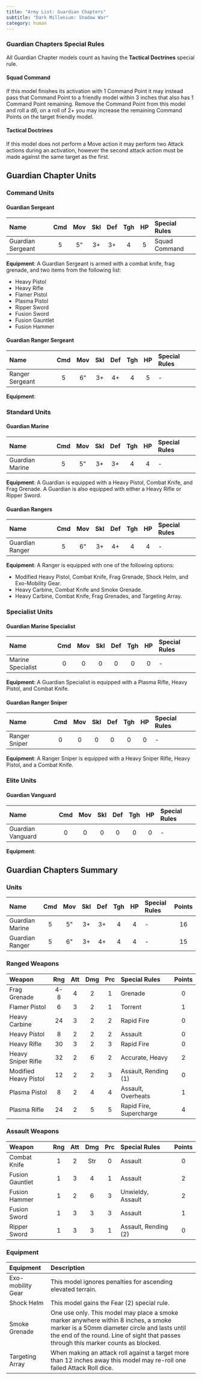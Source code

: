 ```yaml
---
title: "Army List: Guardian Chapters"
subtitle: "Dark Millenium: Shadow War"
category: human
---
```


### Guardian Chapters Special Rules

All Guardian Chapter models count as having the **Tactical Doctrines** special rule.

#### Squad Command

If this model finishes its activation with 1 Command Point it may instead pass that Command Point to a friendly model within 3 inches that also has 1 Command Point remaining. Remove the Command Point from this model and roll a d6, on a roll of 2+ you may increase the remaining Command Points on the target friendly model.

#### Tactical Doctrines

If this model does not perform a Move action it may perform two Attack actions during an activation, however the second attack action must be made against the same target as the first.

## Guardian Chapter Units

### Command Units

#### Guardian Sergeant

| Name                  | Cmd | Mov | Skl | Def | Tgh | HP  | Special Rules |
| :-------------------- | :-: | :-: | :-: | :-: | :-: | :-: | :------------ |
| Guardian Sergeant     | 5   | 5"  | 3+  | 3+  | 4   | 5   | Squad Command |

**Equipment**: A Guardian Sergeant is armed with a combat knife, frag grenade, and two items from the following list:

- Heavy Pistol 
- Heavy Rifle
- Flamer Pistol
- Plasma Pistol
- Ripper Sword
- Fusion Sword
- Fusion Gauntlet
- Fusion Hammer

#### Guardian Ranger Sergeant

| Name                  | Cmd | Mov | Skl | Def | Tgh | HP  | Special Rules |
| :-------------------- | :-: | :-: | :-: | :-: | :-: | :-: | :------------ |
| Ranger Sergeant       | 5   | 6"  | 3+  | 4+  | 4   | 5   | -             |

**Equipment**: 

### Standard Units

#### Guardian Marine

| Name                  | Cmd | Mov | Skl | Def | Tgh | HP  | Special Rules |
| :-------------------- | :-: | :-: | :-: | :-: | :-: | :-: | :------------ |
| Guardian Marine       | 5   | 5"  | 3+  | 3+  | 4   | 4   | -             |

**Equipment**: A Guardian is equipped with a Heavy Pistol, Combat Knife, and Frag Grenade. A Guardian is also equipped with either a Heavy Rifle or Ripper Sword.

#### Guardian Rangers


| Name                  | Cmd | Mov | Skl | Def | Tgh | HP  | Special Rules |
| :-------------------- | :-: | :-: | :-: | :-: | :-: | :-: | :------------ |
| Guardian Ranger       | 5   | 6"  | 3+  | 4+  | 4   | 4   | -             |

**Equipment**: A Ranger is equipped with one of the following options: 

- Modified Heavy Pistol, Combat Knife, Frag Grenade, Shock Helm, and Exo-Mobility Gear.
- Heavy Carbine, Combat Knife and Smoke Grenade.
- Heavy Carbine, Combat Knife, Frag Grenades, and Targeting Array. 

### Specialist Units

#### Guardian Marine Specialist

| Name                  | Cmd | Mov | Skl | Def | Tgh | HP  | Special Rules |
| :-------------------- | :-: | :-: | :-: | :-: | :-: | :-: | :------------ |
| Marine Specialist     | 0   | 0   | 0   | 0   | 0   | 0   | -             |

**Equipment**: A Guardian Specialist is equipped with a Plasma Rifle, Heavy Pistol, and Combat Knife.

#### Guardian Ranger Sniper

| Name                  | Cmd | Mov | Skl | Def | Tgh | HP  | Special Rules |
| :-------------------- | :-: | :-: | :-: | :-: | :-: | :-: | :------------ |
| Ranger Sniper         | 0   | 0   | 0   | 0   | 0   | 0   | -             |

**Equipment**: A Ranger Sniper is equipped with a Heavy Sniper Rifle, Heavy Pistol, and a Combat Knife. 

### Elite Units

#### Guardian Vanguard

| Name                  | Cmd | Mov | Skl | Def | Tgh | HP  | Special Rules |
| :-------------------- | :-: | :-: | :-: | :-: | :-: | :-: | :------------ |
| Guardian Vanguard     | 0   | 0   | 0   | 0   | 0   | 0   | -             |

**Equipment**: 

## Guardian Chapters Summary

### Units

| Name                  | Cmd | Mov | Skl | Def | Tgh | HP  | Special Rules | Points |
| :-------------------- | :-: | :-: | :-: | :-: | :-: | :-: | :------------ | :----: |
| Guardian Marine       | 5   | 5"  | 3+  | 3+  | 4   | 4   | -             | 16     |
| Guardian Ranger       | 5   | 6"  | 3+  | 4+  | 4   | 4   | -             | 15     |

### Ranged Weapons

| Weapon                     | Rng | Att | Dmg | Prc | Special Rules                          | Points |
| :------------------------- | :-: | :-: | :-: | :-: | :------------------------------------- | :----: |
| Frag Grenade               | 4-8 | 4   | 2   | 1   | Grenade                                | 0      |
| Flamer Pistol              | 6   | 3   | 2   | 1   | Torrent                                | 1      |
| Heavy Carbine              | 24  | 3   | 2   | 2   | Rapid Fire                             | 0      |
| Heavy Pistol               | 8   | 2   | 2   | 2   | Assault                                | 0      |
| Heavy Rifle                | 30  | 3   | 2   | 3   | Rapid Fire                             | 0      |
| Heavy Sniper Rifle         | 32  | 2   | 6   | 2   | Accurate, Heavy                        | 2      |
| Modified Heavy Pistol      | 12  | 2   | 2   | 3   | Assault, Rending (1)                   | 0      |
| Plasma Pistol              | 8   | 2   | 4   | 4   | Assault, Overheats                     | 1      |
| Plasma Rifle               | 24  | 2   | 5   | 5   | Rapid Fire, Supercharge                | 4      |

### Assault Weapons

| Weapon                     | Rng | Att | Dmg | Prc | Special Rules                          | Points |
| :------------------------- | :-: | :-: | :-: | :-: | :------------------------------------- | :----: |
| Combat Knife               | 1   | 2   | Str | 0   | Assault                                | 0      |
| Fusion Gauntlet            | 1   | 3   | 4   | 1   | Assault                                | 2      |
| Fusion Hammer              | 1   | 2   | 6   | 3   | Unwieldy, Assault                      | 2      |
| Fusion Sword               | 1   | 3   | 3   | 3   | Assault                                | 1      |
| Ripper Sword               | 1   | 3   | 3   | 1   | Assault, Rending (2)                   | 0      |

### Equipment

| Equipment | Description |
| :-------- | :---------- |
| Exo-mobility Gear | This model ignores penalties for ascending elevated terrain. |
| Shock Helm | This model gains the Fear (2) special rule. |
| Smoke Grenade | One use only. This model may place a smoke marker anywhere within 8 inches, a smoke marker is a 50mm diameter circle and lasts until the end of the round. Line of sight that passes through this marker counts as blocked. |
| Targeting Array | When making an attack roll against a target more than 12 inches away this model may re-roll one failed Attack Roll dice. |
